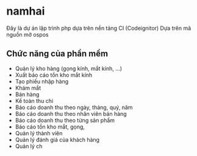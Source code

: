 # namhai
Đây là dự án lập trình php dựa trên nền tảng CI (Codeignitor)
Dựa trên mã nguồn mở ospos

## Chức năng của phần mềm
* Quản lý kho hàng (gọng kính, mắt kính, ...)
* Xuất báo cáo tồn kho mắt kính
* Tạo phiếu nhập hàng
* Khám mắt
* Bán hàng
* Kế toàn thu chi
* Báo cáo doanh thu theo ngày, tháng, quý, năm
* Báo cáo doanh thu theo nhân viên bán hàng
* Báo cáo doanh thu theo từng sản phẩm
* Báo cáo tồn kho mắt, gọng,
* Quản lý thành viên 
* Quản lý đánh giá của khách hàng
* Quản lý ch

